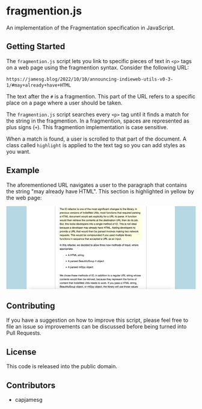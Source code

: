 # fragmention.js

An implementation of the Fragmentation specification in JavaScript.

## Getting Started

The `fragmention.js` script lets you link to specific pieces of text in `<p>` tags on a web page using the fragmention syntax. Consider the following URL:

    https://jamesg.blog/2022/10/10/announcing-indieweb-utils-v0-3-1/#may+already+have+HTML

The text after the `#` is a fragmention. This part of the URL refers to a specific place on a page where a user should be taken.

The `fragmention.js` script searches every `<p>` tag until it finds a match for the string in the fragmention. In a fragmention, spaces are represented as plus signs (`+`). This fragmention implementation is case sensitive.

When a match is found, a user is scrolled to that part of the document. A class called `highlight` is applied to the text tag so you can add styles as you want.

## Example

The aforementioned URL navigates a user to the paragraph that contains the string "may already have HTML". This section is highlighted in yellow by the web page:

![An article on jamesg.blog with a paragraph highlighted in yellow](screenshot.png)

## Contributing

If you have a suggestion on how to improve this script, please feel free to file an issue so improvements can be discussed before being turned into Pull Requests.

## License

This code is released into the public domain.

## Contributors

- capjamesg
